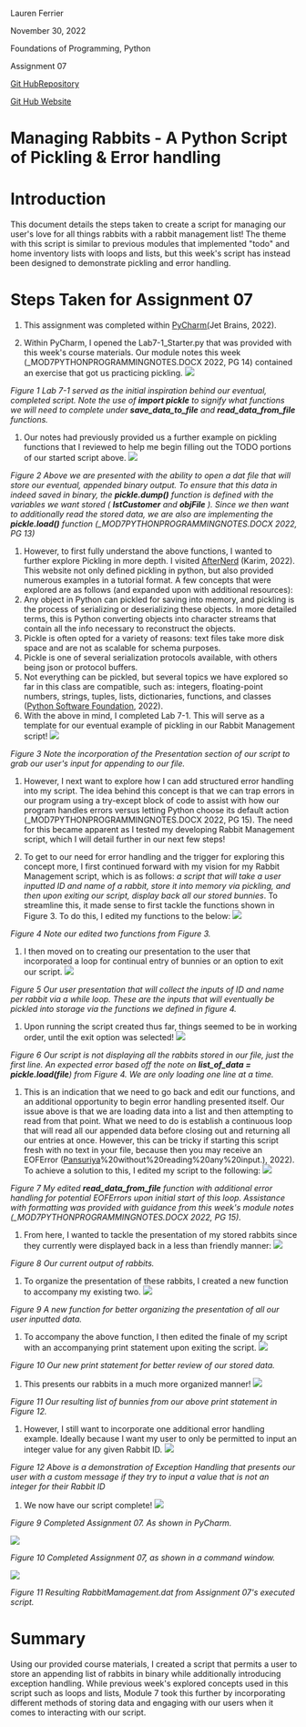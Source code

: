 Lauren Ferrier

November 30, 2022

Foundations of Programming, Python

Assignment 07

[Git Hub](https://github.com/laf2012/IntroToProg-Python-Mod06)[Repository](https://github.com/laf2012/ITFnd100-Mod07)

[Git Hub Website](https://laf2012.github.io/ITFnd100-Mod07/)

# Managing Rabbits - A Python Script of Pickling & Error handling

# Introduction

This document details the steps taken to create a script for managing our user's love for all things rabbits with a rabbit management list! The theme with this script is similar to previous modules that implemented "todo" and home inventory lists with loops and lists, but this week's script has instead been designed to demonstrate pickling and error handling.

# Steps Taken for Assignment 07

1. This assignment was completed within [PyChar](https://www.jetbrains.com/pycharm/download/#section=windows)[m](https://www.jetbrains.com/pycharm/download/#section=windows)[(](https://www.jetbrains.com/pycharm/download/#section=windows)Jet Brains, 2022).

1. Within PyCharm, I opened the Lab7-1\_Starter.py that was provided with this week's course materials. Our module notes this week (\_MOD7PYTHONPROGRAMMINGNOTES.DOCX 2022, PG 14) contained an exercise that got us practicing pickling.
 ![](Images/Picture1.png)

_Figure 1 Lab 7-1 served as the initial inspiration behind our eventual, completed script. Note the use of **import pickle** to signify what functions we will need to complete under **save\_data\_to\_file** and **read\_data\_from\_file** functions._

1. Our notes had previously provided us a further example on pickling functions that I reviewed to help me begin filling out the TODO portions of our started script above.
 ![](Images/Picture2.png)

_Figure 2 Above we are presented with the ability to open a dat file that will store our eventual, appended binary output. To ensure that this data in indeed saved in binary, the **pickle.dump()** function is defined with the variables we want stored ( **lstCustomer** and **objFile** ). Since we then want to additionally read the stored data, we are also are implementing the **pickle.load()** function (\_MOD7PYTHONPROGRAMMINGNOTES.DOCX 2022, PG 13)_

1. However, to first fully understand the above functions, I wanted to further explore Pickling in more depth. I visited [AfterNerd](https://www.afternerd.com/blog/python-pickle/) (Karim, 2022). This website not only defined pickling in python, but also provided numerous examples in a tutorial format. A few concepts that were explored are as follows (and expanded upon with additional resources):
  1. Any object in Python can pickled for saving into memory, and pickling is the process of serializing or deserializing these objects. In more detailed terms, this is Python converting objects into character streams that contain all the info necessary to reconstruct the objects.
  2. Pickle is often opted for a variety of reasons: text files take more disk space and are not as scalable for schema purposes.
  3. Pickle is one of several serialization protocols available, with others being json or protocol buffers.
  4. Not everything can be pickled, but several topics we have explored so far in this class are compatible, such as: integers, floating-point numbers, strings, tuples, lists, dictionaries, functions, and classes ([Python Software Foundation](https://docs.python.org/3/library/pickle.html), 2022).
2. With the above in mind, I completed Lab 7-1. This will serve as a template for our eventual example of pickling in our Rabbit Management script!
 ![](Images/Picture3.png)

_Figure 3 Note the incorporation of the Presentation section of our script to grab our user's input for appending to our file._

1. However, I next want to explore how I can add structured error handling into my script. The idea behind this concept is that we can trap errors in our program using a try-except block of code to assist with how our program handles errors versus letting Python choose its default action (\_MOD7PYTHONPROGRAMMINGNOTES.DOCX 2022, PG 15). The need for this became apparent as I tested my developing Rabbit Management script, which I will detail further in our next few steps!


2. To get to our need for error handling and the trigger for exploring this concept more, I first continued forward with my vision for my Rabbit Management script, which is as follows: _a script that will take a user inputted ID and name of a rabbit, store it into memory via pickling, and then upon exiting our script, display back all our stored bunnies_. To streamline this, it made sense to first tackle the functions shown in Figure 3. To do this, I edited my functions to the below:
 ![](Images/Picture4.png)

_Figure 4 Note our edited two functions from Figure 3._

1. I then moved on to creating our presentation to the user that incorporated a loop for continual entry of bunnies or an option to exit our script.
 ![](Images/Picture5.png)

_Figure 5 Our user presentation that will collect the inputs of ID and name per rabbit via a while loop. These are the inputs that will eventually be pickled into storage via the functions we defined in figure 4._

1. Upon running the script created thus far, things seemed to be in working order, until the exit option was selected!
 ![](Images/Picture6.png)

_Figure 6 Our script is not displaying all the rabbits stored in our file, just the first line. An expected error based off the note on **list\_of\_data = pickle.load(file**) from Figure 4. We are only loading one line at a time._

1. This is an indication that we need to go back and edit our functions, and an additional opportunity to begin error handling presented itself. Our issue above is that we are loading data into a list and then attempting to read from that point. What we need to do is establish a continuous loop that will read all our appended data before closing out and returning all our entries at once. However, this can be tricky if starting this script fresh with no text in your file, because then you may receive an EOFError ([Pansuriya](https://dev.to/rajpansuriya/eoferror-eof-when-reading-a-line-12fe#:~:text=In%20Python%2C%20an%20EOFError%20is,EOF)%20without%20reading%20any%20input.), 2022). To achieve a solution to this, I edited my script to the following:
 ![](Images/Picture7.png)

_Figure 7 My edited **read\_data\_from\_file** function with additional error handling for potential EOFErrors upon initial start of this loop. Assistance with formatting was provided with guidance from this week's module notes (\_MOD7PYTHONPROGRAMMINGNOTES.DOCX 2022, PG 15)._

1. From here, I wanted to tackle the presentation of my stored rabbits since they currently were displayed back in a less than friendly manner:
 ![](Images/Picture8.png)

_Figure 8 Our current output of rabbits._

1. To organize the presentation of these rabbits, I created a new function to accompany my existing two.
 ![](Images/Picture9.png)

_Figure 9 A new function for better organizing the presentation of all our user inputted data._

1. To accompany the above function, I then edited the finale of my script with an accompanying print statement upon exiting the script.
 ![](Images/Picture10.png)

_Figure 10 Our new print statement for better review of our stored data._

1. This presents our rabbits in a much more organized manner!
 ![](Images/Picture11.png)

_Figure 11 Our resulting list of bunnies from our above print statement in Figure 12._

1. However, I still want to incorporate one additional error handling example. Ideally because I want my user to only be permitted to input an integer value for any given Rabbit ID.
 ![](Images/Picture12.png)

_Figure 12 Above is a demonstration of Exception Handling that presents our user with a custom message if they try to input a value that is not an integer for their Rabbit ID_

1. We now have our script complete!
 ![](Images/Picture13.png)

_Figure 9 Completed Assignment 07. As shown in PyCharm._

![](Images/Picture14.png)

_Figure 10 Completed Assignment 07, as shown in a command window._

![](Images/Picture15.png)

_Figure 11 Resulting RabbitMamagement.dat from Assignment 07's executed script._

# Summary

Using our provided course materials, I created a script that permits a user to store an appending list of rabbits in binary while additionally introducing exception handling. While previous week's explored concepts used in this script such as loops and lists, Module 7 took this further by incorporating different methods of storing data and engaging with our users when it comes to interacting with our script.
